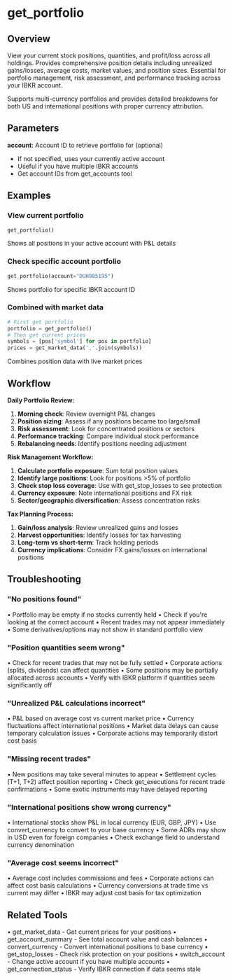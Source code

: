 # get_portfolio

## Overview
View your current stock positions, quantities, and profit/loss across all holdings.
Provides comprehensive position details including unrealized gains/losses, average costs, 
market values, and position sizes. Essential for portfolio management, risk assessment, 
and performance tracking across your IBKR account.

Supports multi-currency portfolios and provides detailed breakdowns for both 
US and international positions with proper currency attribution.

## Parameters

**account**: Account ID to retrieve portfolio for (optional)
- If not specified, uses your currently active account
- Useful if you have multiple IBKR accounts
- Get account IDs from get_accounts tool

## Examples

### View current portfolio
```python
get_portfolio()
```
Shows all positions in your active account with P&L details

### Check specific account portfolio
```python
get_portfolio(account="DUH905195")
```
Shows portfolio for specific IBKR account ID

### Combined with market data
```python
# First get portfolio
portfolio = get_portfolio()
# Then get current prices
symbols = [pos['symbol'] for pos in portfolio]
prices = get_market_data(','.join(symbols))
```
Combines position data with live market prices

## Workflow

**Daily Portfolio Review:**

1. **Morning check**: Review overnight P&L changes
2. **Position sizing**: Assess if any positions became too large/small
3. **Risk assessment**: Look for concentrated positions or sectors
4. **Performance tracking**: Compare individual stock performance
5. **Rebalancing needs**: Identify positions needing adjustment

**Risk Management Workflow:**
1. **Calculate portfolio exposure**: Sum total position values
2. **Identify large positions**: Look for positions >5% of portfolio
3. **Check stop loss coverage**: Use with get_stop_losses to see protection
4. **Currency exposure**: Note international positions and FX risk
5. **Sector/geographic diversification**: Assess concentration risks

**Tax Planning Process:**
1. **Gain/loss analysis**: Review unrealized gains and losses
2. **Harvest opportunities**: Identify losses for tax harvesting
3. **Long-term vs short-term**: Track holding periods
4. **Currency implications**: Consider FX gains/losses on international positions

## Troubleshooting

### "No positions found"
• Portfolio may be empty if no stocks currently held
• Check if you're looking at the correct account
• Recent trades may not appear immediately
• Some derivatives/options may not show in standard portfolio view

### "Position quantities seem wrong"
• Check for recent trades that may not be fully settled
• Corporate actions (splits, dividends) can affect quantities
• Some positions may be partially allocated across accounts
• Verify with IBKR platform if quantities seem significantly off

### "Unrealized P&L calculations incorrect"
• P&L based on average cost vs current market price
• Currency fluctuations affect international positions
• Market data delays can cause temporary calculation issues
• Corporate actions may temporarily distort cost basis

### "Missing recent trades"
• New positions may take several minutes to appear
• Settlement cycles (T+1, T+2) affect position reporting
• Check get_executions for recent trade confirmations
• Some exotic instruments may have delayed reporting

### "International positions show wrong currency"
• International stocks show P&L in local currency (EUR, GBP, JPY)
• Use convert_currency to convert to your base currency
• Some ADRs may show in USD even for foreign companies
• Check exchange field to understand currency denomination

### "Average cost seems incorrect"
• Average cost includes commissions and fees
• Corporate actions can affect cost basis calculations
• Currency conversions at trade time vs current may differ
• IBKR may adjust cost basis for tax optimization

## Related Tools
• get_market_data - Get current prices for your positions
• get_account_summary - See total account value and cash balances
• convert_currency - Convert international positions to base currency
• get_stop_losses - Check risk protection on your positions
• switch_account - Change active account if you have multiple accounts
• get_connection_status - Verify IBKR connection if data seems stale
